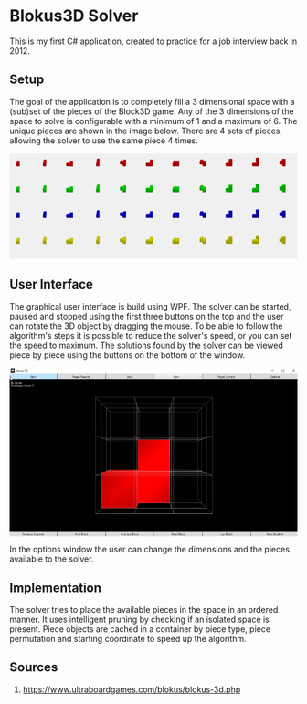 # Blokus3D Solver

This is my first C# application, created to practice for a job interview back in 2012.

## Setup

The goal of the application is to completely fill a 3 dimensional space with a (sub)set of the pieces of the Block3D game. Any of the 3 dimensions of the space to solve is configurable with a minimum of 1 and a maximum of 6. The unique pieces are shown in the image below. There are 4 sets of pieces, allowing the solver to use the same piece 4 times.

<img src="./Images/Pieces.gif" alt="" title="The 11 unique pieces" width="800"/>

## User Interface

The graphical user interface is build using WPF. The solver can be started, paused and stopped using the first three buttons on the top and the user can rotate the 3D object by dragging the mouse. To be able to follow the algorithm's steps it is possible to reduce the solver's speed, or you can set the speed to maximum. The solutions found by the solver can be viewed piece by piece using the buttons on the bottom of the window. 

<img align="middle" src="./Images/GUI.gif" alt="" title="The Graphical User Interface" width="800"/>

In the options window the user can change the dimensions and the pieces available to the solver.

## Implementation

The solver tries to place the available pieces in the space in an ordered manner. It uses intelligent pruning by checking if an isolated space is present. Piece objects are cached in a container by piece type, piece permutation and starting coordinate to speed up the algorithm.

## Sources

1. https://www.ultraboardgames.com/blokus/blokus-3d.php
